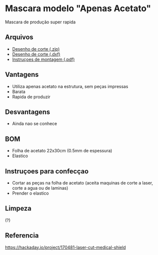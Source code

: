 # Mascara modelo "Apenas Acetato"
Mascara de produção super rapida

## Arquivos
- [Desenho de corte (.zip)](shield_apenas_acetato.zip)
- <a href="https://github.com/EME-UFSC/Informacoes/raw/master/arquivos/manufatura/mascara_apenas_acetato/shield_apenas_acetato.dxf" download>Desenho de corte (.dxf)</a>
- [Instruçoes de montagem (.pdf)](Assembly_instruction.pdf)

## Vantagens
- Utiliza apenas acetato na estrutura, sem peças impressas
- Barata
- Rapida de produzir

## Desvantagens
- Ainda nao se conhece

## BOM
- Folha de acetato 22x30cm (0.5mm de espessura)
- Elastico

## Instruçoes para confecçao

- Cortar as peças na folha de acetato (aceita maquinas de corte a laser, corte a agua ou de laminas)
- Prender o elastico

## Limpeza
(?)

## Referencia
https://hackaday.io/project/170481-laser-cut-medical-shield
